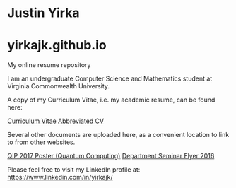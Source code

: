 # Justin Yirka
# yirkajk.github.io
My online resume repository

I am an undergraduate Computer Science and Mathematics student at Virginia Commonwealth University.

A copy of my Curriculum Vitae, i.e. my academic resume, can be found here:

  [Curriculum Vitae](./CV_JYirka.pdf)
  [Abbreviated CV](./CV_JYirka_Short.pdf)

Several other documents are uploaded here, as a convenient location to link to from other websites.
  
  [QIP 2017 Poster (Quantum Computing)](./QIP_Poster_2017_v6_final.pdf)
  [Department Seminar Flyer 2016](./csseminar-3-25-16-flyer.pdf)

Please feel free to visit my LinkedIn profile at: https://www.linkedin.com/in/yirkajk/
